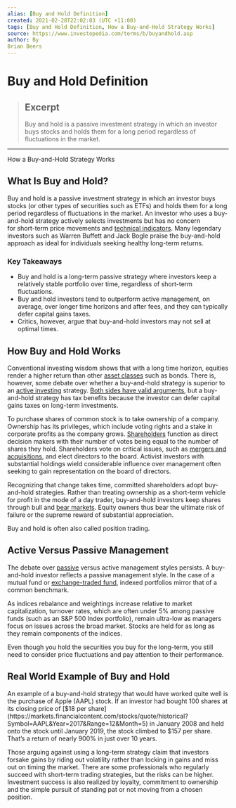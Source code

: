 ```yaml
---
alias: [Buy and Hold Definition]
created: 2021-02-28T22:02:03 (UTC +11:00)
tags: [Buy and Hold Definition, How a Buy-and-Hold Strategy Works]
source: https://www.investopedia.com/terms/b/buyandhold.asp
author: By
Brian Beers
---
```


# Buy and Hold Definition

> ## Excerpt
> Buy and hold is a passive investment strategy in which an investor buys stocks and holds them for a long period regardless of fluctuations in the market.

---

How a Buy-and-Hold Strategy Works
## What Is Buy and Hold?

Buy and hold is a passive investment strategy in which an investor buys stocks (or other types of securities such as ETFs) and holds them for a long period regardless of fluctuations in the market. An investor who uses a buy-and-hold strategy actively selects investments but has no concern for short-term price movements and [technical indicators](https://www.investopedia.com/terms/t/technicalindicator.asp). Many legendary investors such as Warren Buffett and Jack Bogle praise the buy-and-hold approach as ideal for individuals seeking healthy long-term returns.

### Key Takeaways

-   Buy and hold is a long-term passive strategy where investors keep a relatively stable portfolio over time, regardless of short-term fluctuations.
-   Buy and hold investors tend to outperform active management, on average, over longer time horizons and after fees, and they can typically defer capital gains taxes.
-   Critics, however, argue that buy-and-hold investors may not sell at optimal times.

## How Buy and Hold Works

Conventional investing wisdom shows that with a long time horizon, equities render a higher return than other [asset classes](https://www.investopedia.com/terms/a/assetclasses.asp) such as bonds. There is, however, some debate over whether a buy-and-hold strategy is superior to an [active investing](https://www.investopedia.com/terms/a/activeinvesting.asp) strategy. [Both sides have valid arguments](https://www.investopedia.com/articles/stocks/08/passive-active-investing.asp), but a buy-and-hold strategy has tax benefits because the investor can defer capital gains taxes on long-term investments.

To purchase shares of common stock is to take ownership of a company. Ownership has its privileges, which include voting rights and a stake in corporate profits as the company grows. [Shareholders](https://www.investopedia.com/terms/s/shareholder.asp) function as direct decision makers with their number of votes being equal to the number of shares they hold. Shareholders vote on critical issues, such as [mergers and acquisitions](https://www.investopedia.com/terms/m/mergersandacquisitions.asp), and elect directors to the board. Activist investors with substantial holdings wield considerable influence over management often seeking to gain representation on the board of directors.

Recognizing that change takes time, committed shareholders adopt buy-and-hold strategies. Rather than treating ownership as a short-term vehicle for profit in the mode of a day trader, buy-and-hold investors keep shares through bull and [bear markets](https://www.investopedia.com/terms/b/bearmarket.asp). Equity owners thus bear the ultimate risk of failure or the supreme reward of substantial appreciation.

Buy and hold is often also called position trading.

## Active Versus Passive Management

The debate over [passive](https://www.investopedia.com/terms/p/passiveinvesting.asp) versus active management styles persists. A buy-and-hold investor reflects a passive management style. In the case of a mutual fund or [exchange-traded fund](https://www.investopedia.com/terms/e/etf.asp), indexed portfolios mirror that of a common benchmark.

As indices rebalance and weightings increase relative to market capitalization, turnover rates, which are often under 5% among passive funds (such as an S&P 500 Index portfolio), remain ultra-low as managers focus on issues across the broad market. Stocks are held for as long as they remain components of the indices.

Even though you hold the securities you buy for the long-term, you still need to consider price fluctuations and pay attention to their performance.

## Real World Example of Buy and Hold

An example of a buy-and-hold strategy that would have worked quite well is the purchase of Apple (AAPL) stock. If an investor had bought 100 shares at its closing price of [$18 per share](https://markets.financialcontent.com/stocks/quote/historical?Symbol=AAPL&Year=2017&Range=12&Month=5) in January 2008 and held onto the stock until January 2019, the stock climbed to $157 per share. That’s a return of nearly 900% in just over 10 years.

Those arguing against using a long-term strategy claim that investors forsake gains by riding out volatility rather than locking in gains and miss out on timing the market. There are some professionals who regularly succeed with short-term trading strategies, but the risks can be higher. Investment success is also realized by loyalty, commitment to ownership and the simple pursuit of standing pat or not moving from a chosen position.
